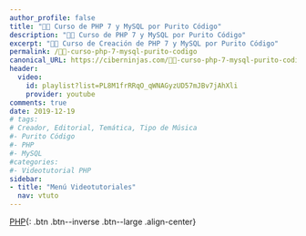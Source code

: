 ```yaml
---
author_profile: false
title: "👨‍🏫 Curso de PHP 7 y MySQL por Purito Código"
description: "👩‍🎨 Curso de PHP 7 y MySQL por Purito Código"
excerpt: "👩‍🎨 Curso de Creación de PHP 7 y MySQL por Purito Código"
permalink: /👨‍🏫-curso-php-7-mysql-purito-codigo
canonical_URL: https://ciberninjas.com/👨‍🏫-curso-php-7-mysql-purito-codigo
header:
  video:
    id: playlist?list=PL8M1frRRqO_qWNAGyzUD57mJBv7jAhXli
    provider: youtube
comments: true
date: 2019-12-19
# tags:
# Creador, Editorial, Temática, Tipo de Música
#- Purito Código
#- PHP
#- MySQL
#categories:
#- Videotutorial PHP
sidebar:
- title: "Menú Videotutoriales"
  nav: vtuto
---
```


[<i class="fab fa-php"></i> PHP](/cursos-tecnologia/#php-){: .btn .btn--inverse .btn--large .align-center}
